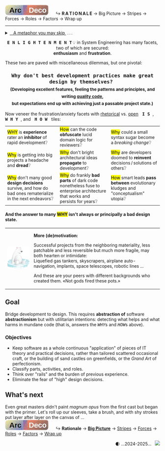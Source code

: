 [![Arc Deco.](../../../../_rsc/_img/ArcDeco/ArcDeco-bar-h33px_rounded.png)](../../README.md) &nbsp;&nbsp;&nbsp;&nbsp;&nbsp;↪️ **R&thinsp;A&thinsp;T&thinsp;I&thinsp;O&thinsp;N&thinsp;A&thinsp;L&thinsp;E** &rarr; Big Picture &rarr; Stripes &rarr; Forces &rarr; Roles &rarr; Factors &rarr; Wrap&nbsp;up

---

<details><summary><ins>&nbsp;&nbsp;&nbsp;A metaphor you may skip&nbsp;</ins>&nbsp;.&thinsp;.&thinsp;.</summary>
&nbsp;&nbsp;&nbsp;&nbsp;&nbsp;.&thinsp;.&thinsp;. but (thanks) you've clicked.

<p dir="rtl">A cherry-picked <b>metaphor</b><br />simplifies explanation<br />.(at times even for readers)</p>

<p align="right"><b>Figure of chess is a universal figure of speech...</b><sup>♟️</sup></p>

<table><tr valign="top"><td>
<details><summary><ins>Who is your opponent in software?</ins></summary>
Not a customer, a manager, other programmers, or users ...
<p align="center"><b><samp>The &thinsp;D&thinsp;E&thinsp;V&thinsp;E&thinsp;L&thinsp;O&thinsp;P&thinsp;M&thinsp;E&thinsp;N&thinsp;T</samp></b></p>
</details>
  <p><img alt="&nbsp;IT chess phantasy" src="../../../../_rsc/_img/illus/ChessIT.jpg" /></p>

Win - Breaking changes go light.

Checked - principal changes are done with Woodoo programming.

Stalemate - the project works, but big features can hardly be added.

Mate - dev stops, support only. It is time to give it away to another team and speak about a remake in other technologies.
  
</td><td>
  
♕♛ Learning elementary programming and the rules of the checkered strategy are both fast, enjoyable, and attainable for the masses. 
Starting programming resembles games of neophytes: <i>blitz</i> (wins follow fails), fun, and visibly improving.

♖♜ Understanding and learning principles and check patterns will prevent blunders, but not positional traps of better opponents.\
In like manner, a keen junior will soon write good pieces of code but shaky solutions.

♗♝ Chess openings rest on studied, memorized decisions and strong theory. In software, it implies IT literacy, computer science, selection of platforms, frameworks, 
and external parts, when experimentation and creativity are abnormal.

♘♞ Then the perception of combinatory vastness and the need to think in several moves lifts the curtain of first naive impressions.\
There are only three "moves" in programming: `AND`, `OR`, `NOT` over bits, but they provide even the bigger than <code><b>&gt;</b>&thinsp;8x8</code> space for fantasies and alternative solutions.

<p>Passion wouldn't be enough to rise much higher &thinsp;&mdash;&thinsp; learning and understanding of theory become essential along with games against stronger opponents. &thinsp;&mdash;&thinsp;
The number of games or written applications won't break the ceiling.<sup>👑</sup></p>
  
In chess, theoretical roadmaps and schools lead to higher ratings, ruthlessly administering one's place. <b>Here, the metaphor breaks down.</b> 
Software ways to craftsmanship are inscrutable and assessed by eye.

<div dir="rtl"><sub>&mdash; Popular chess servers can brag about legends&nbsp;&nbsp;&mdash; not bots, but pausing for sleep only</sub><sup>👑</sup><br />
.<sub>with an astronomical number of games but slightly growing amateur ELO ratings</sub></div>

</td></tr></table></details>

<p align="center"><samp><b>E&thinsp;N&thinsp;L&thinsp;I&thinsp;G&thinsp;H&thinsp;T&thinsp;E&thinsp;N&thinsp;M&thinsp;E&thinsp;N&thinsp;T</b></samp>&thinsp;💡 in System Engineering has many facets, two of which are secured:<br /><b>enthusiasm</b> and <b>frustration</b>.</p>

These two are paved with miscellaneous dilemmas, but one pivotal:

<h3 align="center"><b><samp>Why don't best development practices make great design by themselves?&thinsp;</b><br />
<sub>(Developing excellent features, feeling the patterns and principles, and writing <a href="../../../QA/README+/code-quality.md">quality code</a>, 
  <br />but expectations end up with achieving just a passable project state.)</sub></h3>

Now veneer the frustration/anxiety facets with <ins>rhetorical</ins> vs. <ins>open</ins> <kbd>&thinsp;<samp><b>I&thinsp;S</b></samp>&thinsp;</kbd>, <kbd>&thinsp;<samp><b>W&thinsp;H&thinsp;Y</b></samp>&thinsp;</kbd>, and <kbd>&thinsp;<samp><b>H&thinsp;O&thinsp;W</b></samp>&thinsp;</kbd> tiles:

<table valign="center" align="center"><tr></tr><tr>
   <td width="34%"><mark>WHY</mark> is <b>experience</b> rater an <b>inhibitor</b> of rapid development❔</td>
   <td width="33%"><mark>How</mark> can the code <b>obfuscate</b> lucid domain logic for reviewers❔</td>
   <td><mark>Why</mark> could a small syntax sugar become a <i>breaking change</i>❔ </td>
</tr><tr>
   <td><mark>Why</mark> is getting into big projects a headache and <b>dread</b>❔</td>
   <td><mark>Why</mark> don't bright architectural ideas <b>propagate</b> to development❔</td>
   <td><mark>Why</mark> are developers doomed to <b>reinvent</b> decisions&thinsp;/&thinsp;solutions of others❔</td>
</tr><tr>
   <td><mark>Why</mark> don't many good <b>design decisions</b> survive, and how do bad ones rematerialize in the next endeavors❔</td>
   <td><mark>Why</mark> do frankly <b>bad parts</b> of dark code nonetheless fuse to enterprise architecture that works and persists for years❔</td>
   <td><mark>How</mark> smart leads <b>pass between</b> evolutionary kludges and "conceptualism" utopia❔</td>
</tr></table>

#### And the answer to many <mark>WHY</mark> isn't always or principally a bad design state.

<table><tr><td><picture><img alt="&nbsp;sitting on ice" src="../../../../_rsc/_img/symbols/extinct_species.png"/></picture></td><td>
  
**More (de)motivation:**
  
Successful projects from the neighboring materiality, less patchable and less reversible but much more fragile, may both hearten or intimidate:\
Liquefied gas tankers, skyscrapers, airplane auto-navigation, implants, space telescopes, robotic lines ...

And these are your peers with different backgrounds who created them. «Not gods fired these pots.»
  
</td></tr></table>

## Goal

Bridge development to design. This requires **abstraction of** software **abstractionism** but with utilitarian intentions: 
detecting what helps and what harms in mundane code (that is, answers the <samp><i>WHY</i></samp>s and <samp><i>HOW</i></samp>s above).

### Objectives

* Keep software as a whole continuous "application" of pieces of IT theory and practical decisions, rather than tailored scattered occasional craft, or the building of sand castles on greenfields, or the _Grand Art_ of perfectionism.
* Classify parts, activities, and roles.
* Think over "rails" and the burden of previous experience.
* Eliminate the fear of "high" design decisions.

## What's next

Even great masters didn't paint _magnum opus_ from the first cast but began with the primer. Let's roll up our sleeves, take a brush, and with shy strokes put layer after layer on the canvas of ...\
[![Arc Deco.](../../../../_rsc/_img/ArcDeco/ArcDeco-bar-h33px_rounded.png)](../../README.md) &nbsp;&nbsp;&nbsp;&nbsp;&nbsp;↪️&nbsp;**Rationale** -> [**Big Picture**](../02.BigPict/README.md) -> [Stripes](../03.Stripes/README.md) -> [Forces](../04.Forces/README.md) -> [Roles](../05.Roles/README.md) -> [Factors](../06.Factors/README.md) -> [Wrap&nbsp;up](../07.Wrapping/README.md)

<div align="right">🌒 ...2024-2025... &nbsp; <a href="../../../../pencraft/README+/quotes/README+/cornerstones.md"><img src="https://img.shields.io/badge/💡Powered-💬by_quotes-Cyan?style=flat&labelColor=CornflowerBlue&color=CornflowerBlue" /></a>

  
